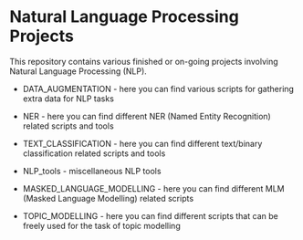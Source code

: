 # Natural Language Processing Projects

This repository contains various finished or on-going projects involving Natural Language Processing (NLP).

* DATA_AUGMENTATION - here you can find various scripts for gathering extra data for NLP tasks

* NER - here you can find different NER (Named Entity Recognition) related scripts and tools

* TEXT_CLASSIFICATION - here you can find different text/binary classification related scripts and tools

* NLP_tools - miscellaneous NLP tools 

* MASKED_LANGUAGE_MODELLING - here you can find different MLM (Masked Language Modelling) related scripts

* TOPIC_MODELLING - here you can find different scripts that can be freely used for the task of topic modelling
